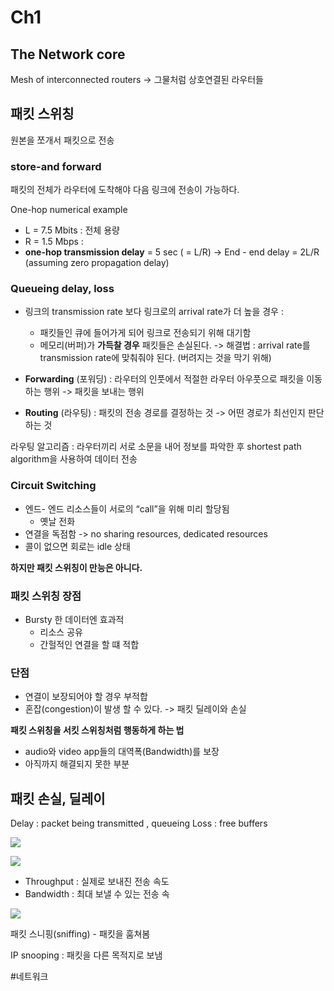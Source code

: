 # Ch1
## The Network core
Mesh of interconnected routers
-> 그물처럼 상호연결된 라우터들

## 패킷 스위칭
원본을 쪼개서 패킷으로 전송

### store-and forward
패킷의 전체가 라우터에 도착해야 다음 링크에 전송이 가능하다.

One-hop numerical example
*  L = 7.5 Mbits : 전체 용량
* R = 1.5 Mbps : 
* **one-hop transmission delay** = 5 sec ( = L/R)
-> End - end delay = 2L/R (assuming zero propagation delay)

### Queueing delay, loss
* 링크의 transmission rate 보다 링크로의 arrival rate가 더 높을 경우 :
	* 	패킷들인 큐에 들어가게 되어 링크로 전송되기 위해 대기함
	* 메모리(버퍼)가 **가득찰 경우** 패킷들은 손실된다.
	-> 해결법 : arrival rate를 transmission rate에 맞춰줘야 된다. (버려지는 것을 막기 위해)

* **Forwarding** (포워딩) : 라우터의 인풋에서 적절한 라우터 아우풋으로 패킷을 이동하는 행위 -> 패킷을 보내는 행위
* **Routing** (라우팅) : 패킷의 전송 경로를 결정하는 것 -> 어떤 경로가 최선인지 판단하는 것

라우팅 알고리즘 : 라우터끼리 서로 소문을 내어 정보를 파악한 후 shortest path algorithm을 사용하여 데이터 전송


### Circuit Switching
* 엔드- 엔드 리소스들이 서로의 “call”을 위해 미리 할당됨
	* 옛날 전화
* 연결을 독점함 -> no sharing resources, dedicated resources
* 콜이 없으면 회로는 idle 상태


**하지만 패킷 스위칭이 만능은 아니다.**
### **패킷 스위칭 장점** 
* Bursty 한 데이터엔 효과적
	* 리소스 공유
	* 간헐적인 연결을 할 떄 적합
	
### 단점
* 연결이 보장되어야 할 경우 부적합
* 혼잡(congestion)이 발생 할 수 있다. -> 패킷 딜레이와 손실

**패킷 스위칭을 서킷 스위칭처럼 행동하게 하는 법**
* audio와 video app들의 대역폭(Bandwidth)를 보장
* 아직까지 해결되지 못한 부분


## 패킷 손실, 딜레이
Delay : packet being transmitted , queueing
Loss : free buffers

![](Ch1/79FD72CD-A610-412D-A123-9848DE4507E9.png)

![](Ch1/7014D559-F68F-4AFA-8AB9-B4CAA553E934.png)


* Throughput : 실제로 보내진 전송 속도
* Bandwidth : 최대 보낼 수 있는 전송 속



![](Ch1/CFAFE09E-7C23-448B-A53F-5B6EE497E0F2.png)


패킷 스니핑(sniffing) - 패킷을 훔쳐봄

IP snooping : 패킷을 다른 목적지로 보냄






#네트워크